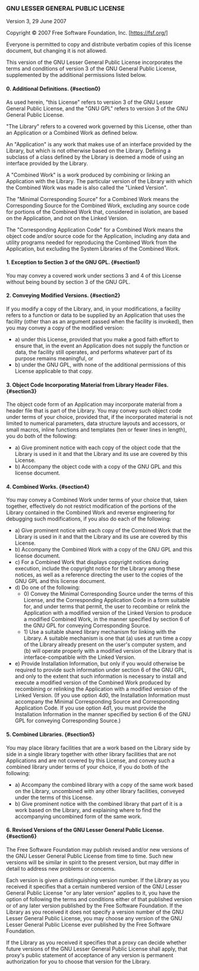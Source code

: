 ### GNU LESSER GENERAL PUBLIC LICENSE
Version 3, 29 June 2007

Copyright © 2007 Free Software Foundation, Inc. [https://fsf.org/]

Everyone is permitted to copy and distribute verbatim copies of this
license document, but changing it is not allowed.

This version of the GNU Lesser General Public License incorporates the
terms and conditions of version 3 of the GNU General Public License,
supplemented by the additional permissions listed below.

#### 0. Additional Definitions. {#section0}

As used herein, "this License" refers to version 3 of the GNU Lesser
General Public License, and the "GNU GPL" refers to version 3 of the GNU
General Public License.

"The Library" refers to a covered work governed by this License, other
than an Application or a Combined Work as defined below.

An "Application" is any work that makes use of an interface provided by
the Library, but which is not otherwise based on the Library. Defining a
subclass of a class defined by the Library is deemed a mode of using an
interface provided by the Library.

A "Combined Work" is a work produced by combining or linking an
Application with the Library. The particular version of the Library with
which the Combined Work was made is also called the "Linked Version".

The "Minimal Corresponding Source" for a Combined Work means the
Corresponding Source for the Combined Work, excluding any source code
for portions of the Combined Work that, considered in isolation, are
based on the Application, and not on the Linked Version.

The "Corresponding Application Code" for a Combined Work means the
object code and/or source code for the Application, including any data
and utility programs needed for reproducing the Combined Work from the
Application, but excluding the System Libraries of the Combined Work.

#### 1. Exception to Section 3 of the GNU GPL. {#section1}

You may convey a covered work under sections 3 and 4 of this License
without being bound by section 3 of the GNU GPL.

#### 2. Conveying Modified Versions. {#section2}

If you modify a copy of the Library, and, in your modifications, a
facility refers to a function or data to be supplied by an Application
that uses the facility (other than as an argument passed when the
facility is invoked), then you may convey a copy of the modified
version:

-   a\) under this License, provided that you make a good faith effort
    to ensure that, in the event an Application does not supply the
    function or data, the facility still operates, and performs whatever
    part of its purpose remains meaningful, or
-   b\) under the GNU GPL, with none of the additional permissions of
    this License applicable to that copy.

#### 3. Object Code Incorporating Material from Library Header Files. {#section3}

The object code form of an Application may incorporate material from a
header file that is part of the Library. You may convey such object code
under terms of your choice, provided that, if the incorporated material
is not limited to numerical parameters, data structure layouts and
accessors, or small macros, inline functions and templates (ten or fewer
lines in length), you do both of the following:

-   a\) Give prominent notice with each copy of the object code that the
    Library is used in it and that the Library and its use are covered
    by this License.
-   b\) Accompany the object code with a copy of the GNU GPL and this
    license document.

#### 4. Combined Works. {#section4}

You may convey a Combined Work under terms of your choice that, taken
together, effectively do not restrict modification of the portions of
the Library contained in the Combined Work and reverse engineering for
debugging such modifications, if you also do each of the following:

-   a\) Give prominent notice with each copy of the Combined Work that
    the Library is used in it and that the Library and its use are
    covered by this License.
-   b\) Accompany the Combined Work with a copy of the GNU GPL and this
    license document.
-   c\) For a Combined Work that displays copyright notices during
    execution, include the copyright notice for the Library among these
    notices, as well as a reference directing the user to the copies of
    the GNU GPL and this license document.
-   d\) Do one of the following:
    -   0\) Convey the Minimal Corresponding Source under the terms of
        this License, and the Corresponding Application Code in a form
        suitable for, and under terms that permit, the user to recombine
        or relink the Application with a modified version of the Linked
        Version to produce a modified Combined Work, in the manner
        specified by section 6 of the GNU GPL for conveying
        Corresponding Source.
    -   1\) Use a suitable shared library mechanism for linking with the
        Library. A suitable mechanism is one that (a) uses at run time a
        copy of the Library already present on the user\'s computer
        system, and (b) will operate properly with a modified version of
        the Library that is interface-compatible with the Linked
        Version.
-   e\) Provide Installation Information, but only if you would
    otherwise be required to provide such information under section 6 of
    the GNU GPL, and only to the extent that such information is
    necessary to install and execute a modified version of the Combined
    Work produced by recombining or relinking the Application with a
    modified version of the Linked Version. (If you use option 4d0, the
    Installation Information must accompany the Minimal Corresponding
    Source and Corresponding Application Code. If you use option 4d1,
    you must provide the Installation Information in the manner
    specified by section 6 of the GNU GPL for conveying Corresponding
    Source.)

#### 5. Combined Libraries. {#section5}

You may place library facilities that are a work based on the Library
side by side in a single library together with other library facilities
that are not Applications and are not covered by this License, and
convey such a combined library under terms of your choice, if you do
both of the following:

-   a\) Accompany the combined library with a copy of the same work
    based on the Library, uncombined with any other library facilities,
    conveyed under the terms of this License.
-   b\) Give prominent notice with the combined library that part of it
    is a work based on the Library, and explaining where to find the
    accompanying uncombined form of the same work.

#### 6. Revised Versions of the GNU Lesser General Public License. {#section6}

The Free Software Foundation may publish revised and/or new versions of
the GNU Lesser General Public License from time to time. Such new
versions will be similar in spirit to the present version, but may
differ in detail to address new problems or concerns.

Each version is given a distinguishing version number. If the Library as
you received it specifies that a certain numbered version of the GNU
Lesser General Public License "or any later version" applies to it, you
have the option of following the terms and conditions either of that
published version or of any later version published by the Free Software
Foundation. If the Library as you received it does not specify a version
number of the GNU Lesser General Public License, you may choose any
version of the GNU Lesser General Public License ever published by the
Free Software Foundation.

If the Library as you received it specifies that a proxy can decide
whether future versions of the GNU Lesser General Public License shall
apply, that proxy\'s public statement of acceptance of any version is
permanent authorization for you to choose that version for the Library.

